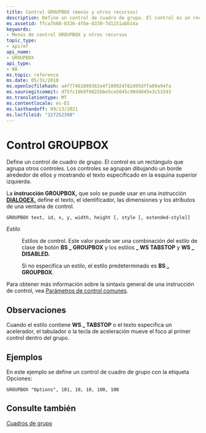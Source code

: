 ```yaml
---
title: Control GROUPBOX (menús y otros recursos)
description: Define un control de cuadro de grupo. El control es un rectángulo que agrupa otros controles. Los controles se agrupan dibujando un borde alrededor de ellos y mostrando el texto especificado en la esquina superior izquierda.
ms.assetid: ffca7b68-0326-4fbe-8330-7d1151abb14a
keywords:
- Menús de control GROUPBOX y otros recursos
topic_type:
- apiref
api_name:
- GROUPBOX
api_type:
- NA
ms.topic: reference
ms.date: 05/31/2018
ms.openlocfilehash: a4f77461099362e4f100924f82d95dffa09a94fa
ms.sourcegitcommit: d75fc10b9f0825bbe5ce5045c90d4045e3c53243
ms.translationtype: MT
ms.contentlocale: es-ES
ms.lasthandoff: 09/13/2021
ms.locfileid: "127252398"
---
```

# <a name="groupbox-control"></a>Control GROUPBOX

Define un control de cuadro de grupo. El control es un rectángulo que agrupa otros controles. Los controles se agrupan dibujando un borde alrededor de ellos y mostrando el texto especificado en la esquina superior izquierda.

La **instrucción GROUPBOX,** que solo se puede usar en una instrucción [**DIALOGEX,**](dialogex-resource.md) define el texto, el identificador, las dimensiones y los atributos de una ventana de control.

``` syntax
GROUPBOX text, id, x, y, width, height [, style [, extended-style]]
```

<dl> <dt>

<span id="style"></span><span id="STYLE"></span>*Estilo*
</dt> <dd>

Estilos de control. Este valor puede ser una combinación del estilo de clase de botón **BS \_ GROUPBOX** y los estilos **\_ WS TABSTOP** y **WS \_ DISABLED.**

Si no especifica un estilo, el estilo predeterminado es **BS \_ GROUPBOX**.

</dd> </dl>

Para obtener más información sobre la sintaxis general de una instrucción de control, vea [Parámetros de control comunes](common-control-parameters.md).

## <a name="remarks"></a>Observaciones

Cuando el estilo contiene **WS \_ TABSTOP** o el texto especifica un acelerador, el tabulador o la tecla de aceleración mueve el foco al primer control dentro del grupo.

## <a name="examples"></a>Ejemplos

En este ejemplo se define un control de cuadro de grupo con la etiqueta Opciones:

``` syntax
GROUPBOX "Options", 101, 10, 10, 100, 100
```

## <a name="see-also"></a>Consulte también

<dl> <dt>

[Cuadros de grupo](https://www.bing.com/search?q=Group+Boxes)
</dt> </dl>

 

 




